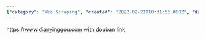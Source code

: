 ```yaml
---
{"category": "Web Scraping", "created": "2022-02-21T10:31:56.000Z", "date": "2022-02-21 10:31:56", "description": "This article discusses a movie scraping project on the 'https://www.dianyinggou.com' website, where data related to movies and their corresponding Douban links are collected and processed.", "modified": "2022-08-18T15:51:36.207Z", "tags": ["freelancer", "information gathering", "movie scraping"], "title": "Movie Scraping 3"}
---
```

https://www.dianyinggou.com
with douban link